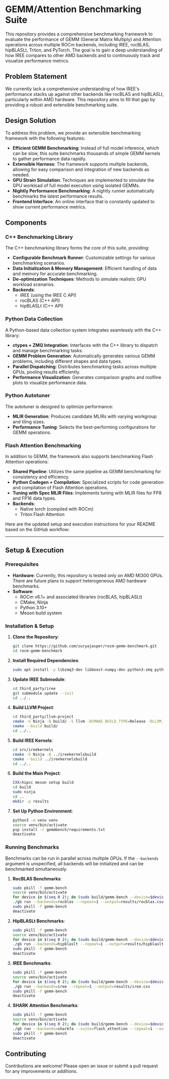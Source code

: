 # GEMM/Attention Benchmarking Suite

This repository provides a comprehensive benchmarking framework to evaluate the performance of GEMM (General Matrix Multiply) and Attention operations across multiple ROCm backends, including IREE, rocBLAS, hipBLASLt, Triton, and PyTorch. The goal is to gain a deep understanding of how IREE compares to other AMD backends and to continuously track and visualize performance metrics.

## Problem Statement

We currently lack a comprehensive understanding of how IREE's performance stacks up against other backends like rocBLAS and hipBLASLt, particularly within AMD hardware. This repository aims to fill that gap by providing a robust and extensible benchmarking suite.

## Design Solution

To address this problem, we provide an extensible benchmarking framework with the following features:

- **Efficient GEMM Benchmarking**: Instead of full model inference, which can be slow, this suite benchmarks thousands of simple GEMM kernels to gather performance data rapidly.
- **Extensible Harness**: The framework supports multiple backends, allowing for easy comparison and integration of new backends as needed.
- **GPU Strain Simulation**: Techniques are implemented to simulate the GPU workload of full model execution using isolated GEMMs.
- **Nightly Performance Benchmarking**: A nightly runner automatically benchmarks the latest performance results.
- **Frontend Interface**: An online interface that is constantly updated to show current performance metrics.

## Components

### C++ Benchmarking Library

The C++ benchmarking library forms the core of this suite, providing:

- **Configurable Benchmark Runner**: Customizable settings for various benchmarking scenarios.
- **Data Initialization & Memory Management**: Efficient handling of data and memory for accurate benchmarking.
- **De-optimization Techniques**: Methods to simulate realistic GPU workload scenarios.
- **Backends**:
  - IREE (using the IREE C API)
  - rocBLAS (C++ API)
  - hipBLASLt (C++ API)

### Python Data Collection

A Python-based data collection system integrates seamlessly with the C++ library:

- **ctypes + ZMQ Integration**: Interfaces with the C++ library to dispatch and manage benchmarking tasks.
- **GEMM Problem Generation**: Automatically generates various GEMM problems, including different shapes and data types.
- **Parallel Dispatching**: Distributes benchmarking tasks across multiple GPUs, pooling results efficiently.
- **Performance Visualization**: Generates comparison graphs and roofline plots to visualize performance data.

### Python Autotuner

The autotuner is designed to optimize performance:

- **MLIR Generation**: Produces candidate MLIRs with varying workgroup and tiling sizes.
- **Performance Tuning**: Selects the best-performing configurations for GEMM operations.

### Flash Attention Benchmarking

In addition to GEMM, the framework also supports benchmarking Flash Attention operations:

- **Shared Pipeline**: Utilizes the same pipeline as GEMM benchmarking for consistency and efficiency.
- **Python Codegen + Compilation**: Specialized scripts for code generation and compilation of Flash Attention operations.
- **Tuning with Spec MLIR Files**: Implements tuning with MLIR files for FP8 and FP16 data types.
- **Backends**:
  - Native torch (compiled with ROCm)
  - Triton Flash Attention

Here are the updated setup and execution instructions for your README based on the GitHub workflow:

---

## Setup & Execution

### Prerequisites

- **Hardware**: Currently, this repository is tested only on AMD MI300 GPUs. There are future plans to support heterogeneous AMD hardware benchmarks.
- **Software**:
  - ROCm v6.1+ and associated libraries (rocBLAS, hipBLASLt)
  - CMake, Ninja
  - Python 3.10+
  - Meson build system

### Installation & Setup

1. **Clone the Repository**:

   ```bash
   git clone https://github.com/suryajasper/rocm-gemm-benchmark.git
   cd rocm-gemm-benchmark
   ```

2. **Install Required Dependencies**:

   ```bash
   sudo apt install -y libzmq3-dev libboost-numpy-dev python3-zmq python3-h5py python3-tqdm ninja-build meson
   ```

3. **Update IREE Submodule**:

   ```bash
   cd third_party/iree
   git submodule update --init
   cd ../..
   ```

4. **Build LLVM Project**:

   ```bash
   cd third_party/llvm-project
   cmake -G Ninja -B build/ -S llvm -DCMAKE_BUILD_TYPE=Release -DLLVM_ENABLE_PROJECTS="mlir;clang"
   cmake --build build/
   cd ../..
   ```

5. **Build IREE Kernels**:

   ```bash
   cd src/ireekernels
   cmake -G Ninja -B ../ireekernelsbuild
   cmake --build ../ireekernelsbuild
   cd ../..
   ```

6. **Build the Main Project**:

   ```bash
   CXX=hipcc meson setup build
   cd build
   sudo ninja
   cd ..
   mkdir -p results
   ```

7. **Set Up Python Environment**:
   ```bash
   python3 -m venv venv
   source venv/bin/activate
   pip install -r gemmbench/requirements.txt
   deactivate
   ```

### Running Benchmarks

Benchmarks can be run in parallel across multiple GPUs. If the `--backends` argument is unspecified, all backends will be initialized and can be benchmarked simultaneously.

1. **RocBLAS Benchmarks**:

   ```bash
   sudo pkill -f gemm-bench
   source venv/bin/activate
   for device in $(seq 0 2); do (sudo build/gemm-bench --device=$device &); done
   ./gb run --backends=rocblas --repeat=1 --output=results/rocblas.csv
   sudo pkill -f gemm-bench
   deactivate
   ```

2. **HipBLASLt Benchmarks**:

   ```bash
   sudo pkill -f gemm-bench
   source venv/bin/activate
   for device in $(seq 0 2); do (sudo build/gemm-bench --device=$device &); done
   ./gb run --backends=hipblaslt --repeat=1 --output=results/hipblaslt.csv
   sudo pkill -f gemm-bench
   deactivate
   ```

3. **IREE Benchmarks**:

   ```bash
   sudo pkill -f gemm-bench
   source venv/bin/activate
   for device in $(seq 0 2); do (sudo build/gemm-bench --device=$device &); done
   ./gb run --backends=iree --repeat=1 --output=results/iree.csv
   sudo pkill -f gemm-bench
   deactivate
   ```

4. **SHARK Attention Benchmarks**:
   ```bash
   sudo pkill -f gemm-bench
   source venv/bin/activate
   for device in $(seq 0 2); do (sudo build/gemm-bench --device=$device &); done
   ./gb run --backends=sharkfa --suite=flash_attention --repeat=1 --output=results/sharkfa_llama_sdxl_attention.csv
   sudo pkill -f gemm-bench
   deactivate
   ```

## Contributing

Contributions are welcome! Please open an issue or submit a pull request for any improvements or additions.
